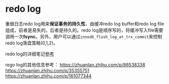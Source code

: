 # redo log

重做日志redo log用来**保证事务的持久性**，由缓冲redo log buffer和redo log file组成，前者是易失的，后者是持久的。redo log是顺序写的，将缓冲写入file需要调用一次**fsync**。另外，用户可以通过`innodb_flush_log_at_trx_commit`来控制redo log落盘策略(0,1,2)。

redo log的详细笔记[参考](redo-log.md)

rego log的其他信息参考： https://zhuanlan.zhihu.com/p/86538338  https://zhuanlan.zhihu.com/p/35355751  https://zhuanlan.zhihu.com/p/161077344